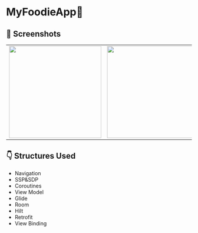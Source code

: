 # MyFoodieApp🍛
## 📸 Screenshots
<table>
  <tbody>
    <tr>
      <td><img src="https://github.com/amineytc/My-Notes-App/assets/75496744/de51316b-7bb8-4659-8c05-c945f9f1b8bd" width=250px></td>
      <td><img src="https://github.com/amineytc/My-Notes-App/assets/75496744/95f5c6f3-baa1-482a-811e-91fa4e139484" width=250px></td>
      <td><img src="https://github.com/amineytc/My-Notes-App/assets/75496744/29598b71-9fcf-421f-b572-094d435fae27" width=250px></td>
      <td><img src="https://github.com/amineytc/MyFoodieApp/assets/75496744/27a5a594-5817-4732-9eed-6818ffc3beca" width=250px></td>
      <td><img src="https://github.com/amineytc/MyFoodieApp/assets/75496744/3051f267-9780-4a3e-ad90-d7b1f791d7e9" width=250px></td>
    </tr>
  </tbody>
 </table>

## :point_down: Structures Used
+ Navigation
+ SSP&SDP
+ Coroutines
+ View Model
+ Glide
+ Room
+ Hilt
+ Retrofit
+ View Binding
